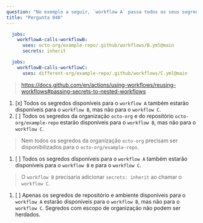 ```yaml
---
question: "No exemplo a seguir, `workflow A` passa todos os seus segredos para `workflow B`, utilizando a palavra-chave inherit. Em seguida, `workflow B` chama `workflow C`. Qual afirmação sobre os `secrets` é verdadeira para esse exemplo?"
title: "Pergunta 040"
---
```



```yaml
  jobs:
    workflowA-calls-workflowB:
      uses: octo-org/example-repo/.github/workflows/B.yml@main
      secrets: inherit
```

```yaml
  jobs:
    workflowB-calls-workflowC:
      uses: different-org/example-repo/.github/workflows/C.yml@main
```
> https://docs.github.com/en/actions/using-workflows/reusing-workflows#passing-secrets-to-nested-workflows
1. [x] Todos os segredos disponíveis para o `workflow A` também estarão disponíveis para o `workflow B`, mas não para o `workflow C`.
1. [ ] Todos os segredos da organização `octo-org` e do repositório `octo-org/example-repo` estarão disponíveis para o `workflow B`, mas não para o `workflow C`.
> Nem todos os segredos da organização `octo-org` precisam ser disponibilizados para o `octo-org/example-repo`.
1. [ ] Todos os segredos disponíveis para o `workflow A` também estarão disponíveis para o `workflow B` e para o `workflow C`.
> O `workflow B` precisaria adicionar `secrets: inherit` ao chamar o `workflow C`.
1. [ ] Apenas os segredos de repositório e ambiente disponíveis para o `workflow A` estarão disponíveis para o `workflow B`, mas não para o `workflow C`. Segredos com escopo de organização não podem ser herdados.
